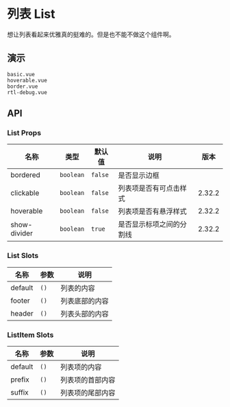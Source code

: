 # 列表 List

想让列表看起来优雅真的挺难的。但是也不能不做这个组件啊。

<!--single-column-->

## 演示

```demo
basic.vue
hoverable.vue
border.vue
rtl-debug.vue
```

## API

### List Props

| 名称         | 类型      | 默认值  | 说明                     | 版本   |
| ------------ | --------- | ------- | ------------------------ | ------ |
| bordered     | `boolean` | `false` | 是否显示边框             |        |
| clickable    | `boolean` | `false` | 列表项是否有可点击样式   | 2.32.2 |
| hoverable    | `boolean` | `false` | 列表项是否有悬浮样式     | 2.32.2 |
| show-divider | `boolean` | `true`  | 是否显示标项之间的分割线 | 2.32.2 |

### List Slots

| 名称    | 参数 | 说明           |
| ------- | ---- | -------------- |
| default | `()` | 列表的内容     |
| footer  | `()` | 列表底部的内容 |
| header  | `()` | 列表头部的内容 |

### ListItem Slots

| 名称    | 参数 | 说明             |
| ------- | ---- | ---------------- |
| default | `()` | 列表项的内容     |
| prefix  | `()` | 列表项的首部内容 |
| suffix  | `()` | 列表项的尾部内容 |
